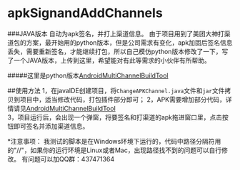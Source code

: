 # apkSignandAddChannels
###JAVA版本 自动为apk签名，并打上渠道信息。
由于项目用到了美团大神打渠道包的方案，最开始用的python版本，但是公司需求有变化，apk加固后签名信息丢失，需要重新签名，才能继续打包，所以自己模仿python版本修改了一下，写了一个JAVA版本，上传到这里，希望能对有此等需求的小伙伴有所帮助。

#####这里是python版本[AndroidMultiChannelBuildTool](https://github.com/GavinCT/AndroidMultiChannelBuildTool)

##使用方法
1，在javaIDE创建项目，将`ChangeAPKChannel.java`文件和`jar`文件拷贝到项目中，适当修改代码，打包插件部分即可；
2，APK需要增加部分代码，详情请见[AndroidMultiChannelBuildTool](https://github.com/GavinCT/AndroidMultiChannelBuildTool)  
3，项目运行后，会出现一个弹窗，将要签名和打渠道的apk拖进窗口里，点击按钮即可签名并添加渠道信息。

*注意事项：
我测试的脚本是在Windows环境下运行的，代码中路径分隔符用的"//"，如果你的运行环境是Linux或者Mac，出现路径找不到的问题可以自行修改。
有问题可以加QQ群：437471364
